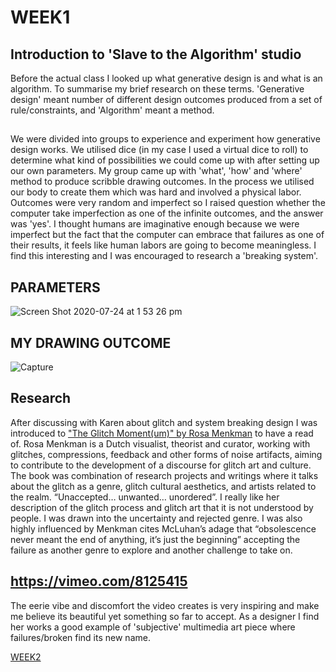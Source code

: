 # WEEK1

## Introduction to 'Slave to the Algorithm' studio

Before the actual class I looked up what generative design is and what is an algorithm. To summarise my brief research on these terms. 'Generative design' meant number of different design outcomes produced from a set of rule/constraints, and 'Algorithm' meant a method.
##
We were divided into groups to experience and experiment how generative design works. We utilised dice (in my case I used a virtual dice to roll) to determine what kind of possibilities we could come up with after setting up our own parameters. My group came up with 'what', 'how' and 'where' method to produce scribble drawing outcomes. In the process we utilised our body to create them which was hard and involved a physical labor. Outcomes were very random and imperfect so I raised question whether the computer take imperfection as one of the infinite outcomes, and the answer was 'yes'. I thought humans are imaginative enough because we were imperfect but the fact that the computer can embrace that failures as one of their results, it feels like human labors are going to become meaningless. I find this interesting and I was encouraged to research a 'breaking system'.
##
## PARAMETERS
![Screen Shot 2020-07-24 at 1 53 26 pm](https://user-images.githubusercontent.com/68723268/96386273-4fdd0580-11e5-11eb-9b62-f6a752f6b637.jpg)
##
## MY DRAWING OUTCOME
![Capture](https://user-images.githubusercontent.com/68723268/96386386-5455ee00-11e6-11eb-90b1-39dc6b4abbe8.jpeg)
## Research
After discussing with Karen about glitch and system breaking design I was introduced to ["The Glitch Moment(um)" by Rosa Menkman](http://digbeyond.com/readme/view.php?id=104&course=Generative%20Design) to have a read of. Rosa Menkman is a Dutch visualist, theorist and curator, working with glitches, compressions, feedback and other forms of noise artifacts, aiming to contribute to the development of a discourse for glitch art and culture. The book was combination of research projects and writings where it talks about the glitch as a genre, glitch cultural aesthetics, and artists related to the realm. “Unaccepted… unwanted… unordered”. I really like her description of the glitch process and glitch art that it is not understood by people. I was drawn into the uncertainty and rejected genre. I was also highly influenced by Menkman cites McLuhan’s adage that “obsolescence never meant the end of anything, it’s just the beginning” accepting the failure as another genre to explore and another challenge to take on.

## https://vimeo.com/8125415
The eerie vibe and discomfort the video creates is very inspiring and make me believe its beautiful yet something so far to accept. As a designer I find her works a good example of 'subjective' multimedia art piece where failures/broken find its new name.

[WEEK2](https://github.com/yerim-kim/slave2algorithm/tree/master/week2)
